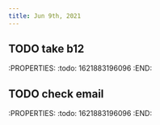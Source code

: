 ```yaml
---
title: Jun 9th, 2021
---
```


## TODO take b12
:PROPERTIES:
:todo: 1621883196096
:END:
## TODO check email
:PROPERTIES:
:todo: 1621883196096
:END:
